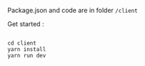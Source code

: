 Package.json and code are in folder `/client`  

Get started :  

```shell

cd client
yarn install
yarn run dev
```